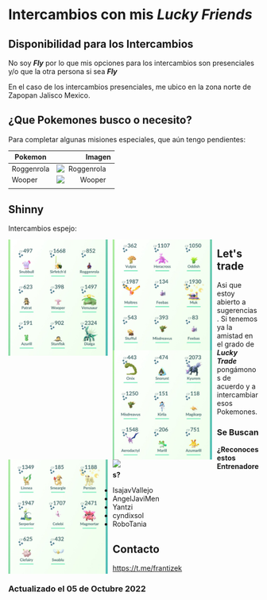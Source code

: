 # Intercambios con mis ___Lucky Friends___

## Disponibilidad para los Intercambios

No soy ___Fly___ por lo que mis opciones para los intercambios son presenciales y/o que la otra persona si sea ___Fly___

En el caso de los intercambios presenciales, me ubico en la zona norte de Zapopan Jalisco Mexico.

## ¿Que Pokemones busco o necesito?

Para completar algunas misiones especiales, que aún tengo pendientes:

| Pokemon  | Imagen                                                                                                                                          |
| -------- | -------------------------------------------------------------------------------------------------------------------------------------------------:|
| Roggenrola | <img src="https://www.serebii.net/Shiny/SWSH/524.png" alt="Roggenrola" style="float: left; margin-right: 10px;" width="100" /> |
| Wooper | <img src="https://www.serebii.net/Shiny/SWSH/194.png" alt="Wooper" style="float: left; margin-right: 10px;" width="100" /> |
|  |  |


## Shinny

Intercambios espejo:

<img src="https://github.com/frantizek/frantizek/blob/main/templates/PokemonGo/images/Screenshot_2022-10-05-18-25-51-709_com.nianticlabs.pokemongo.jpg?raw=true" alt=" " style="float: left; margin-right: 10px;" width="200" />
<img src="https://github.com/frantizek/frantizek/blob/main/templates/PokemonGo/images/Screenshot_2022-10-05-18-25-59-030_com.nianticlabs.pokemongo.jpg?raw=true" alt=" " style="float: left; margin-right: 10px;" width="200" />
<img src="https://github.com/frantizek/frantizek/blob/main/templates/PokemonGo/images/Screenshot_2022-10-05-18-26-20-200_com.nianticlabs.pokemongo.jpg?raw=true" alt=" " style="float: left; margin-right: 10px;" width="200" />
<img src="https://github.com/frantizek/frantizek/blob/main/templates/PokemonGo/images/Screenshot_2022-10-05-18-26-25-053_com.nianticlabs.pokemongo.jpg?raw=true" alt=" " style="float: left; margin-right: 10px;" width="200" />

## Let's trade

Asi que estoy abierto a sugerencias.
Si tenemos ya la amistad en el grado de ___Lucky Trade___ pongámonos de acuerdo y a intercambiar esos Pokemones.

### Se Buscan

<img src="https://img.freepik.com/premium-vector/wanted-vintage-western-poster_176411-3.jpg?raw=true" alt=" " style="float: left; margin-right: 10px;" width="200" />

**¿Reconoces estos Entrenadores?**

- IsajavVallejo
- AngelJaviMen
- Yantzi
- cyndixsol
- RoboTania



## Contacto

https://t.me/frantizek

### Actualizado el 05 de Octubre 2022
